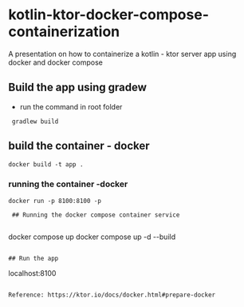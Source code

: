 # kotlin-ktor-docker-compose-containerization

A presentation on how to containerize a kotlin - ktor server app using docker and docker compose

## Build the app using gradew
- run the command in root folder

```
 gradlew build
```
 

 ## build the container - docker
 ```
docker build -t app .
 ```

### running the container -docker 
```
docker run -p 8100:8100 -p

 ## Running the docker compose container service
 
 ```
  docker compose up
  docker compose up -d --build
 ```
 
 ## Run the app

 ``` 
 localhost:8100 
 ```

 Reference: https://ktor.io/docs/docker.html#prepare-docker